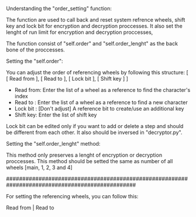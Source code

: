 
Understanding the "order_setting" function:

The function are used to call back and reset system refrence wheels, shift key and lock bit for encryption and decryption
proccesses. It also set the lenght of run limit for encryption and decryption proccesses,

The function consist of "self.order" and "self.order_lenght" as the back bone of the proccesses.

Setting the "self.order":

You can adjust the order of referencing wheels by following this structure:
[
[ Read from ],
[ Read to ],
[ Lock bit ],
[ Shift key ]
]

- Read from: Enter the list of a wheel as a reference to find the character's index
- Read to  : Enter the list of a wheel as a reference to find a new character
- Lock bit : [Don't adjust] A reference bit to create/use an additional key
- Shift key: Enter the list of shift key

Lock bit can be edited only if you want to add or delete a step and should be different from each other. It also should be
inversed in "decryptor.py".

Setting the "self.order_lenght" method:

This method only preserves a lenght of encryption or decryption proccesses. This method should be setted the same as number
of all wheels [main, 1, 2, 3 and 4]

################################################################################################

For setting the referencing wheels, you can follow this:

Read from | Read to





